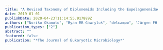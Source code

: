 ```yaml
---
title: "A Revised Taxonomy of Diplonemids Including the Eupelagonemidae n. fam. and a Type Species, Eupelagonema oceanica n. gen. & sp."
date: 2019-01-01
publishDate: 2020-04-23T11:14:55.917889Z
authors: ["Noriko Okamoto", "Ryan MR Gawryluk", "delcampo", "Jürgen FH Strassert", "Julius Lukeš", "Thomas A Richards", "Alexandra Z Worden", "Alyson E Santoro", "Patrick J Keeling"]
publication_types: ["2"]
abstract: ""
featured: false
publication: "*The Journal of Eukaryotic Microbiology*"
---
```

